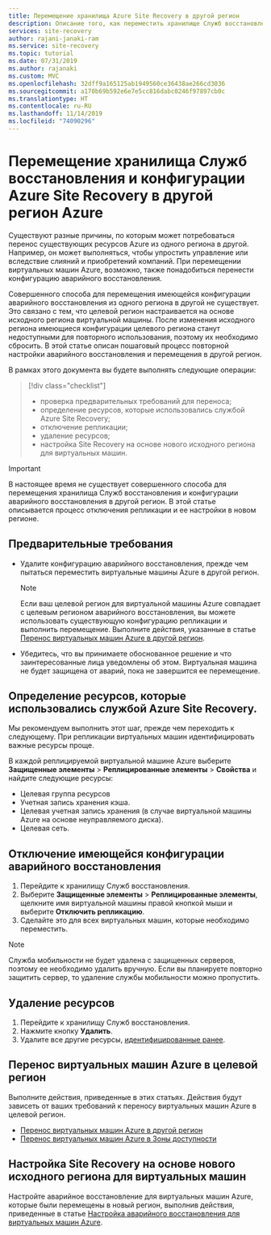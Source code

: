 ```yaml
---
title: Перемещение хранилища Azure Site Recovery в другой регион
description: Описание того, как переместить хранилище Служб восстановления (Azure Site Recovery) в другой регион Azure
services: site-recovery
author: rajani-janaki-ram
ms.service: site-recovery
ms.topic: tutorial
ms.date: 07/31/2019
ms.author: rajanaki
ms.custom: MVC
ms.openlocfilehash: 32dff9a165125ab1949560ce36438ae266cd3036
ms.sourcegitcommit: a170b69b592e6e7e5cc816dabc0246f97897cb0c
ms.translationtype: HT
ms.contentlocale: ru-RU
ms.lasthandoff: 11/14/2019
ms.locfileid: "74090296"
---
```

# <a name="move-a-recovery-services-vault-and-azure-site-recovery-configuration-to-another-azure-region"></a>Перемещение хранилища Служб восстановления и конфигурации Azure Site Recovery в другой регион Azure

Существуют разные причины, по которым может потребоваться перенос существующих ресурсов Azure из одного региона в другой. Например, он может выполняться, чтобы упростить управление или вследствие слияний и приобретений компаний. При перемещении виртуальных машин Azure, возможно, также понадобиться перенести конфигурацию аварийного восстановления. 

Совершенного способа для перемещения имеющейся конфигурации аварийного восстановления из одного региона в другой не существует. Это связано с тем, что целевой регион настраивается на основе исходного региона виртуальной машины. После изменения исходного региона имеющиеся конфигурации целевого региона станут недоступными для повторного использования, поэтому их необходимо сбросить. В этой статье описан пошаговый процесс повторной настройки аварийного восстановления и перемещения в другой регион.

В рамках этого документа вы будете выполнять следующие операции:

> [!div class="checklist"]
> * проверка предварительных требований для переноса;
> * определение ресурсов, которые использовались службой Azure Site Recovery;
> * отключение репликации;
> * удаление ресурсов;
> * настройка Site Recovery на основе нового исходного региона для виртуальных машин.

> [!IMPORTANT]
> В настоящее время не существует совершенного способа для перемещения хранилища Служб восстановления и конфигурации аварийного восстановления в другой регион. В этой статье описывается процесс отключения репликации и ее настройки в новом регионе.

## <a name="prerequisites"></a>Предварительные требования

- Удалите конфигурацию аварийного восстановления, прежде чем пытаться переместить виртуальные машины Azure в другой регион. 

  > [!NOTE]
  > Если ваш целевой регион для виртуальной машины Azure совпадает с целевым регионом аварийного восстановления, вы можете использовать существующую конфигурацию репликации и выполнить перемещение. Выполните действия, указанные в статье [Перенос виртуальных машин Azure в другой регион](azure-to-azure-tutorial-migrate.md).

- Убедитесь, что вы принимаете обоснованное решение и что заинтересованные лица уведомлены об этом. Виртуальная машина не будет защищена от аварий, пока не завершится ее перемещение.

## <a name="identify-the-resources-that-were-used-by-azure-site-recovery"></a>Определение ресурсов, которые использовались службой Azure Site Recovery.
Мы рекомендуем выполнить этот шаг, прежде чем переходить к следующему. При репликации виртуальных машин идентифицировать важные ресурсы проще.

В каждой реплицируемой виртуальной машине Azure выберите **Защищенные элементы** > **Реплицированные элементы** > **Свойства** и найдите следующие ресурсы:

- Целевая группа ресурсов
- Учетная запись хранения кэша.
- Целевая учетная запись хранения (в случае виртуальной машины Azure на основе неуправляемого диска). 
- Целевая сеть.


## <a name="disable-the-existing-disaster-recovery-configuration"></a>Отключение имеющейся конфигурации аварийного восстановления

1. Перейдите к хранилищу Служб восстановления.
2. Выберите **Защищенные элементы** > **Реплицированные элементы**, щелкните имя виртуальной машины правой кнопкой мыши и выберите **Отключить репликацию**.
3. Сделайте это для всех виртуальных машин, которые необходимо переместить.

> [!NOTE]
> Служба мобильности не будет удалена с защищенных серверов, поэтому ее необходимо удалить вручную. Если вы планируете повторно защитить сервер, то удаление службы мобильности можно пропустить.

## <a name="delete-the-resources"></a>Удаление ресурсов

1. Перейдите к хранилищу Служб восстановления.
2. Нажмите кнопку **Удалить**.
3. Удалите все другие ресурсы, [идентифицированные ранее](#identify-the-resources-that-were-used-by-azure-site-recovery).
 
## <a name="move-azure-vms-to-the-new-target-region"></a>Перенос виртуальных машин Azure в целевой регион

Выполните действия, приведенные в этих статьях. Действия будут зависеть от ваших требований к переносу виртуальных машин Azure в целевой регион.

- [Перенос виртуальных машин Azure в другой регион](azure-to-azure-tutorial-migrate.md)
- [Перенос виртуальных машин Azure в Зоны доступности](move-azure-VMs-AVset-Azone.md)

## <a name="set-up-site-recovery-based-on-the-new-source-region-for-the-vms"></a>Настройка Site Recovery на основе нового исходного региона для виртуальных машин

Настройте аварийное восстановление для виртуальных машин Azure, которые были перемещены в новый регион, выполнив действия, приведенные в статье [Настройка аварийного восстановления для виртуальных машин Azure](azure-to-azure-tutorial-enable-replication.md).
